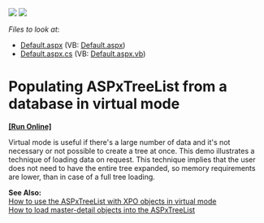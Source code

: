 <!-- default badges list -->
[![](https://img.shields.io/badge/Open_in_DevExpress_Support_Center-FF7200?style=flat-square&logo=DevExpress&logoColor=white)](https://supportcenter.devexpress.com/ticket/details/E1368)
[![](https://img.shields.io/badge/📖_How_to_use_DevExpress_Examples-e9f6fc?style=flat-square)](https://docs.devexpress.com/GeneralInformation/403183)
<!-- default badges end -->
<!-- default file list -->
*Files to look at*:

* [Default.aspx](./CS/VirtualModeDemo/Default.aspx) (VB: [Default.aspx](./VB/VirtualModeDemo/Default.aspx))
* [Default.aspx.cs](./CS/VirtualModeDemo/Default.aspx.cs) (VB: [Default.aspx.vb](./VB/VirtualModeDemo/Default.aspx.vb))
<!-- default file list end -->
# Populating ASPxTreeList from a database in virtual mode
<!-- run online -->
**[[Run Online]](https://codecentral.devexpress.com/e1368/)**
<!-- run online end -->


<p>Virtual mode is useful if there's a large number of data and it's not necessary or not possible to create a tree at once. This demo illustrates a technique of loading data on request. This technique implies that the user does not need to have the entire tree expanded, so memory requirements are lower, than in case of a full tree loading.</p><p><strong>See Also:</strong><br />
<a href="https://www.devexpress.com/Support/Center/p/E2107">How to use the ASPxTreeList with XPO objects in virtual mode</a><br />
<a href="https://www.devexpress.com/Support/Center/p/E2111">How to load master-detail objects into the ASPxTreeList</a></p>

<br/>


